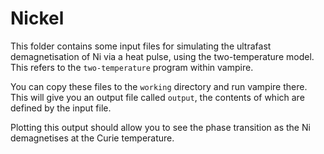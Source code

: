 # Nickel

This folder contains some input files for simulating the ultrafast demagnetisation of Ni via a heat pulse, using the two-temperature model. This refers to the `two-temperature` program within vampire. 

You can copy these files to the `working` directory and run vampire there. This will give you an output file called `output`, the contents of which are defined by the input file. 

Plotting this output should allow you to see the phase transition as the Ni demagnetises at the Curie temperature.
